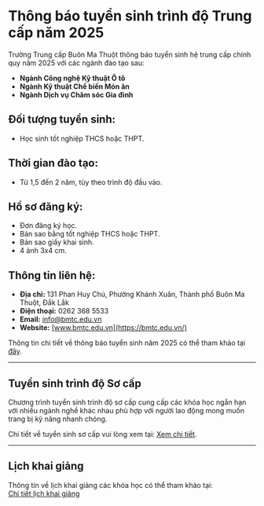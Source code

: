 # Thông báo tuyển sinh trình độ Trung cấp năm 2025

Trường Trung cấp Buôn Ma Thuột thông báo tuyển sinh hệ trung cấp chính quy năm 2025 với các ngành đào tạo sau:

- **Ngành Công nghệ Kỹ thuật Ô tô**
- **Ngành Kỹ thuật Chế biến Món ăn**
- **Ngành Dịch vụ Chăm sóc Gia đình**

## Đối tượng tuyển sinh:

- Học sinh tốt nghiệp THCS hoặc THPT.

## Thời gian đào tạo:

- Từ 1,5 đến 2 năm, tùy theo trình độ đầu vào.

## Hồ sơ đăng ký:

- Đơn đăng ký học.
- Bản sao bằng tốt nghiệp THCS hoặc THPT.
- Bản sao giấy khai sinh.
- 4 ảnh 3x4 cm.

## Thông tin liên hệ:

- **Địa chỉ:** 131 Phan Huy Chú, Phường Khánh Xuân, Thành phố Buôn Ma Thuột, Đắk Lắk  
- **Điện thoại:** 0262 368 5533  
- **Email:** info@bmtc.edu.vn  
- **Website:** [www.bmtc.edu.vn](https://bmtc.edu.vn/)  

Thông tin chi tiết về thông báo tuyển sinh năm 2025 có thể tham khảo tại [đây](https://bmtc.edu.vn/thong-bao-tuyen-sinh-nam-2025/).

---

## Tuyển sinh trình độ Sơ cấp

Chương trình tuyển sinh trình độ sơ cấp cung cấp các khóa học ngắn hạn với nhiều ngành nghề khác nhau phù hợp với người lao động mong muốn trang bị kỹ năng nhanh chóng.  

Chi tiết về tuyển sinh sơ cấp vui lòng xem tại: [Xem chi tiết](https://bmtc.edu.vn/3314-2/).

---

## Lịch khai giảng

Thông tin về lịch khai giảng các khóa học có thể tham khảo tại:  
[Chi tiết lịch khai giảng](https://bmtc.edu.vn/thong-bao-tuyen-sinh-nam-2025/)

